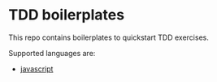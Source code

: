 # TDD boilerplates

This repo contains boilerplates to quickstart TDD exercises.

Supported languages are:

* [javascript](./javascript)